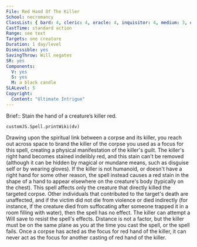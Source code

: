 ```yaml
---
File: Red Hand Of The Killer
School: necromancy
ClassList: { bard: 4, cleric: 4, oracle: 4, inquisitor: 4, medium: 3, occultist: 4, paladin: 4, psychic: 5, sorcerer: 5, wizard: 5, spiritualist: 4, witch: 5 }
CastTime: standard action
Range: see text
Targets: one creature
Duration: 1 day/level
Dismissible: yes
SavingThrow: Will negates
SR: yes
Components:
  V: yes
  S: yes
  M: a black candle
SLALevel: 5
Copyright:
  Content: "Ultimate Intrigue"
---
```

Brief:: Stain the hand of a creature’s killer red.

```dataviewjs
customJS.Spell.printWiki(dv)
```

Drawing upon the spiritual link between a corpse and its killer, you reach out across space to brand the killer of the corpse you used as a focus for this spell, creating a physical manifestation of the killer's guilt.  The killer's right hand becomes stained indelibly red, and this stain can't be removed (although it can be hidden by magical or mundane means, such as disguise self or by wearing gloves). If the killer is not humanoid, or doesn't have a right hand for some other reason, the spell instead causes a red stain in the shape of a hand to appear elsewhere on the creature's body (typically on the chest).  This spell affects only the creature that directly killed the targeted corpse. Other individuals that contributed to the target's death are unaffected, and if the victim did not die from violence or died indirectly (for instance, if the creature died from suffocating after someone trapped it in a room filling with water), then the spell has no effect. The killer can attempt a Will save to resist the spell's effects. Distance is not a factor, but the killer must be on the same plane as you at the time you cast the spell, or the spell fails. Once a corpse has acted as the focus for red hand of the killer, it can never act as the focus for another casting of red hand of the killer.
